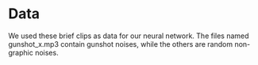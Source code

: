 # Data
We used these brief clips as data for our neural network. The files named gunshot_x.mp3 contain gunshot noises, while the others are random non-graphic noises. 
